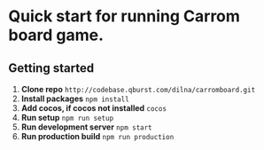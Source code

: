 # Quick start for running Carrom board game.

## Getting started
1. **Clone repo** `http://codebase.qburst.com/dilna/carromboard.git`
2. **Install packages** `npm install`
3. **Add cocos, if cocos not installed** `cocos`
4. **Run setup** `npm run setup`
5. **Run development server** `npm start`
6. **Run production build** `npm run production`




